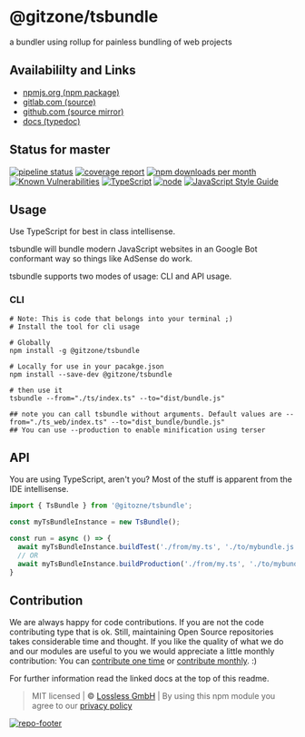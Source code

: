 # @gitzone/tsbundle
a bundler using rollup for painless bundling of web projects

## Availabililty and Links
* [npmjs.org (npm package)](https://www.npmjs.com/package/@gitzone/tsbundle)
* [gitlab.com (source)](https://gitlab.com/gitzone/tsbundle)
* [github.com (source mirror)](https://github.com/gitzone/tsbundle)
* [docs (typedoc)](https://gitzone.gitlab.io/tsbundle/)

## Status for master
[![pipeline status](https://gitlab.com/gitzone/tsbundle/badges/master/pipeline.svg)](https://gitlab.com/gitzone/tsbundle/commits/master)
[![coverage report](https://gitlab.com/gitzone/tsbundle/badges/master/coverage.svg)](https://gitlab.com/gitzone/tsbundle/commits/master)
[![npm downloads per month](https://img.shields.io/npm/dm/@gitzone/tsbundle.svg)](https://www.npmjs.com/package/@gitzone/tsbundle)
[![Known Vulnerabilities](https://snyk.io/test/npm/@gitzone/tsbundle/badge.svg)](https://snyk.io/test/npm/@gitzone/tsbundle)
[![TypeScript](https://img.shields.io/badge/TypeScript->=%203.x-blue.svg)](https://nodejs.org/dist/latest-v10.x/docs/api/)
[![node](https://img.shields.io/badge/node->=%2010.x.x-blue.svg)](https://nodejs.org/dist/latest-v10.x/docs/api/)
[![JavaScript Style Guide](https://img.shields.io/badge/code%20style-prettier-ff69b4.svg)](https://prettier.io/)

## Usage

Use TypeScript for best in class intellisense.

tsbundle will bundle modern JavaScript websites in an Google Bot conformant way so things like AdSense do work.

tsbundle supports two modes of usage: CLI and API usage.

### CLI

```shell
# Note: This is code that belongs into your terminal ;)
# Install the tool for cli usage

# Globally
npm install -g @gitzone/tsbundle

# Locally for use in your pacakge.json
npm install --save-dev @gitzone/tsbundle

# then use it
tsbundle --from="./ts/index.ts" --to="dist/bundle.js"

## note you can call tsbundle without arguments. Default values are --from="./ts_web/index.ts" --to="dist_bundle/bundle.js"
## You can use --production to enable minification using terser
```

## API
You are using TypeScript, aren't you? Most of the stuff is apparent from the IDE intellisense.

```typescript
import { TsBundle } from '@gitozne/tsbundle';

const myTsBundleInstance = new TsBundle();

const run = async () => {
  await myTsBundleInstance.buildTest('./from/my.ts', './to/mybundle.js')
  // OR
  await myTsBundleInstance.buildProduction('./from/my.ts', './to/mybundle.js')
}
```

## Contribution

We are always happy for code contributions. If you are not the code contributing type that is ok. Still, maintaining Open Source repositories takes considerable time and thought. If you like the quality of what we do and our modules are useful to you we would appreciate a little monthly contribution: You can [contribute one time](https://lossless.link/contribute-onetime) or [contribute monthly](https://lossless.link/contribute). :)

For further information read the linked docs at the top of this readme.

> MIT licensed | **&copy;** [Lossless GmbH](https://lossless.gmbh)
| By using this npm module you agree to our [privacy policy](https://lossless.gmbH/privacy)

[![repo-footer](https://lossless.gitlab.io/publicrelations/repofooter.svg)](https://maintainedby.lossless.com)
